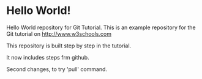 # Hello World!

Hello World repository for Git Tutorial.
This is an example repository for the Git tutorial on http://www.w3schools.com

This repository is built step by step in the tutorial.

It now includes steps frm github.

Second changes, to try 'pull' command.
